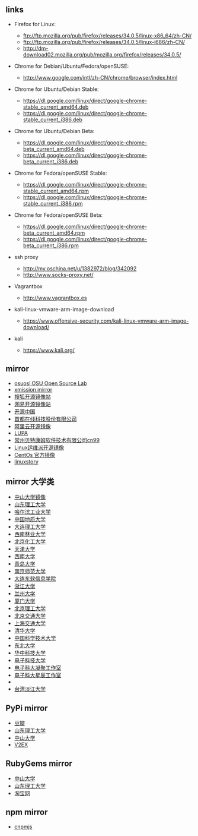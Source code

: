 ## links
- Firefox for Linux:
    - ftp://ftp.mozilla.org/pub/firefox/releases/34.0.5/linux-x86_64/zh-CN/
    - ftp://ftp.mozilla.org/pub/firefox/releases/34.0.5/linux-i686/zh-CN/
    - http://dm-download02.mozilla.org/pub/mozilla.org/firefox/releases/34.0.5/

- Chrome for Debian/Ubuntu/Fedora/openSUSE:
    - http://www.google.com/intl/zh-CN/chrome/browser/index.html

- Chrome for Ubuntu/Debian Stable:
    - https://dl.google.com/linux/direct/google-chrome-stable_current_amd64.deb
    - https://dl.google.com/linux/direct/google-chrome-stable_current_i386.deb

- Chrome for Ubuntu/Debian Beta:
    - https://dl.google.com/linux/direct/google-chrome-beta_current_amd64.deb
    - https://dl.google.com/linux/direct/google-chrome-beta_current_i386.deb

- Chrome for Fedora/openSUSE Stable:
    - https://dl.google.com/linux/direct/google-chrome-stable_current_amd64.rpm
    - https://dl.google.com/linux/direct/google-chrome-stable_current_i386.rpm

- Chrome for Fedora/openSUSE Beta:
    - https://dl.google.com/linux/direct/google-chrome-beta_current_amd64.rpm
    - https://dl.google.com/linux/direct/google-chrome-beta_current_i386.rpm
- ssh proxy
    - http://my.oschina.net/u/1382972/blog/342092
    - http://www.socks-proxy.net/
- Vagrantbox
    - http://www.vagrantbox.es
- kali-linux-vmware-arm-image-download
    - https://www.offensive-security.com/kali-linux-vmware-arm-image-download/
- kali
    - https://www.kali.org/

## mirror
- [osuosl,OSU Open Source Lab](http://ftp-nyc.osuosl.org/pub/)
- [xmission mirror](http://mirror.xmission.com/)
- [搜狐开源镜像站](http://mirrors.sohu.com/)
- [网易开源镜像站](http://mirrors.163.com/)
- [开源中国](http://mirrors.oschina.net/)
- [首都在线科技股份有限公司](http://mirrors.yun-idc.com/)
- [阿里云开源镜像](http://mirrors.aliyun.com/)
- [LUPA](http://mirror.lupaworld.com/)
- [常州贝特康姆软件技术有限公司cn99](http://centos.bitcomm.cn/)
- [Linux运维派开源镜像](http://mirrors.skyshe.cn/)
- [CentOs 官方镜像](http://mirror-status.centos.org/)
- [linuxstory](http://mirrors.linuxstory.org)

## mirror 大学类
- [中山大学镜像](http://mirror.sysu.edu.cn/)
- [山东理工大学](http://mirrors.sdutlinux.org/)
- [哈尔滨工业大学](http://run.hit.edu.cn/)
- [中国地质大学](http://cugbteam.org/)
- [大连理工大学](http://mirror.dlut.edu.cn/)
- [西南林业大学](http://cs3.swfu.edu.cn/)
- [北京化工大学](http://ubuntu.buct.edu.cn/)
- [天津大学](http://mirror.tju.edu.cn/)
- [西南大学](http://linux.swu.edu.cn/swudownload/Distributions/)
- [青岛大学](http://mirror.qdu.edu.cn/)
- [南京师范大学](http://mirrors.njnu.edu.cn/)
- [大连东软信息学院]( http://mirrors.neusoft.edu.cn/)
- [浙江大学](http://mirrors.zju.edu.cn/)
- [兰州大学](http://mirror.lzu.edu.cn/)
- [厦门大学](http://mirrors.xmu.edu.cn/)
- [北京理工大学](http://mirror.bit.edu.cn,http://mirror.bit6.edu.cn)
- [北京交通大学](http://mirror.bjtu.edu.cn,http://mirror6.bjtu.edu.cn,http://debian.bjtu.edu.cn)
- [上海交通大学](http://ftp.sjtu.edu.cn/,http://ftp6.sjtu.edu.cn)
- [清华大学](http://mirrors.tuna.tsinghua.edu.cn/,http://mirrors.6.tuna.tsinghua.edu.cn/,http://mirrors.4.tuna.tsinghua.edu.cn/)
- [中国科学技术大学](http://mirrors.ustc.edu.cn/,http://mirrors4.ustc.edu.cn/,http://mirrors6.ustc.edu.cn/)
- [东北大学](http://mirror.neu.edu.cn/,http://mirror.neu6.edu.cn/)
- [华中科技大学](http://mirrors.hust.edu.cn/,http://mirrors.hustunique.com/)
- [电子科技大学](http://ubuntu.uestc.edu.cn/)
- [电子科大凝聚工作室](http://raspbian.cnssuestc.org/)
- [电子科大星辰工作室](http://mirrors.stuhome.net/)
- [](mirrors.cqu.edu.cn/)
- [台湾淡江大学](http://ftp.tku.edu.tw/Linux/)

## PyPi mirror
- [豆瓣](http://pypi.douban.com/)
- [山东理工大学](http://pypi.sdutlinux.org/)
- [中山大学](http://mirror.sysu.edu.cn/pypi/)
- [V2EX](http://pypi.v2ex.com/simple/)

## RubyGems mirror
- [中山大学](http://mirror.sysu.edu.cn/rubygems/)
- [山东理工大学](http://ruby.sdutlinux.org/)
- [淘宝网](http://ruby.taobao.org/)

## npm mirror
- [cnpmjs](http://cnpmjs.org/)
